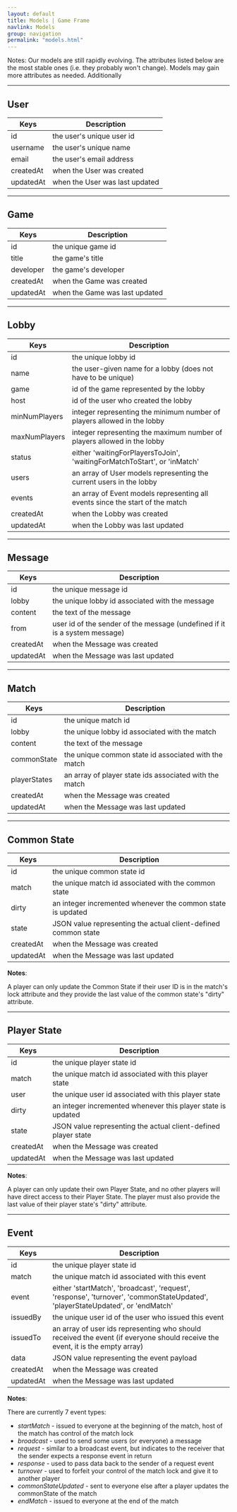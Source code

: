 ```yaml
---
layout: default
title: Models | Game Frame
navlink: Models
group: navigation
permalink: "models.html"
---
```


Notes: Our models are still rapidly evolving. The attributes listed below are the most stable ones (i.e. they probably won't change). Models may gain more attributes as needed. Additionally

--------------------------------------------------

## User

| Keys | Description |
| ---- | ------ |
| id | the user's unique user id |
| username | the user's unique name |
| email | the user's email address |
| createdAt | when the User was created |
| updatedAt | when the User was last updated |

--------------------------------------------------

## Game

| Keys | Description |
| ---- | ------ |
| id | the unique game id |
| title | the game's title |
| developer | the game's developer |
| createdAt | when the Game was created |
| updatedAt | when the Game was last updated |

--------------------------------------------------

## Lobby

| Keys | Description |
| ---- | ------ |
| id | the unique lobby id |
| name | the user-given name for a lobby (does not have to be unique) |
| game | id of the game represented by the lobby |
| host | id of the user who created the lobby |
| minNumPlayers | integer representing the minimum number of players allowed in the lobby |
| maxNumPlayers | integer representing the maximum number of players allowed in the lobby |
| status | either 'waitingForPlayersToJoin', 'waitingForMatchToStart', or 'inMatch' |
| users | an array of User models representing the current users in the lobby |
| events | an array of Event models representing all events since the start of the match |
| createdAt | when the Lobby was created |
| updatedAt | when the Lobby was last updated |

--------------------------------------------------

## Message

| Keys | Description |
| ---- | ------ |
| id | the unique message id |
| lobby | the unique lobby id associated with the message |
| content | the text of the message |
| from | user id of the sender of the message (undefined if it is a system message) |
| createdAt | when the Message was created |
| updatedAt | when the Message was last updated |

--------------------------------------------------

## Match

| Keys | Description |
| ---- | ------ |
| id | the unique match id |
| lobby | the unique lobby id associated with the match |
| content | the text of the message |
| commonState | the unique common state id associated with the match |
| playerStates | an array of player state ids associated with the match |
| createdAt | when the Message was created |
| updatedAt | when the Message was last updated |

--------------------------------------------------

## Common State

| Keys | Description |
| ---- | ------ |
| id | the unique common state id |
| match | the unique match id associated with the common state |
| dirty | an integer incremented whenever the common state is updated |
| state | JSON value representing the actual client-defined common state |
| createdAt | when the Message was created |
| updatedAt | when the Message was last updated |

**Notes**:

A player can only update the Common State if their user ID is in the match's lock attribute and they provide the last value of the common state's "dirty" attribute.

--------------------------------------------------

## Player State

| Keys | Description |
| ---- | ------ |
| id | the unique player state id |
| match | the unique match id associated with this player state |
| user | the unique user id associated with this player state |
| dirty | an integer incremented whenever this player state is updated |
| state | JSON value representing the actual client-defined player state |
| createdAt | when the Message was created |
| updatedAt | when the Message was last updated |

**Notes**:

A player can only update their own Player State, and no other players will have direct access to their Player State. The player must also provide the last value of their player state's "dirty" attribute.

--------------------------------------------------

## Event

| Keys | Description |
| ---- | ------ |
| id | the unique player state id |
| match | the unique match id associated with this event |
| event | either 'startMatch', 'broadcast', 'request', 'response', 'turnover', 'commonStateUpdated', 'playerStateUpdated', or 'endMatch' |
| issuedBy | the unique user id of the user who issued this event |
| issuedTo | an array of user ids representing who should received the event (if everyone should receive the event, it is the empty array) |
| data | JSON value representing the event payload |
| createdAt | when the Message was created |
| updatedAt | when the Message was last updated |

**Notes**:

There are currently 7 event types:

* *startMatch* - issued to everyone at the beginning of the match, host of the match has control of the match lock
* *broadcast* - used to send some users (or everyone) a message
* *request* - similar to a broadcast event, but indicates to the receiver that the sender expects a response event in return
* *response* - used to pass data back to the sender of a request event
* *turnover* - used to forfeit your control of the match lock and give it to another player
* *commonStateUpdated* - sent to everyone else after a player updates the commonState of the match
* *endMatch* - issued to everyone at the end of the match

